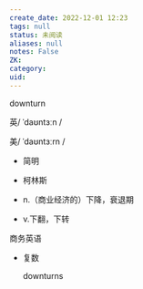 ```yaml
---
create_date: 2022-12-01 12:23
tags: null
status: 未阅读 
aliases: null
notes: False
ZK: 
category: 
uid: 
---
```


downturn

英/ ˈdaʊntɜːn /

美/ ˈdaʊntɜːrn /

-   简明
-   柯林斯

-   n.（商业经济的）下降，衰退期
-   v.下翻，下转

商务英语

-   复数
    
    downturns